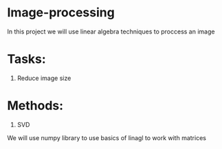 # Image-processing

  In this project we will use linear algebra techniques to proccess an image
  
# Tasks:
  1) Reduce image size

# Methods:
  1) SVD

We will use numpy library to use basics of linagl to work with matrices
